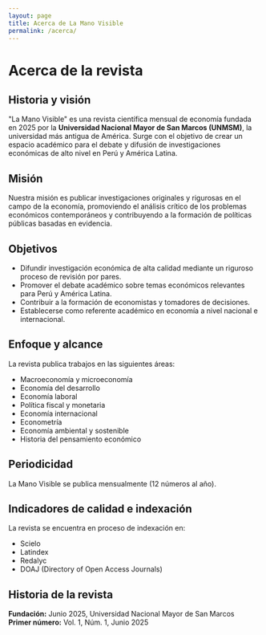 ```yaml
---
layout: page
title: Acerca de La Mano Visible
permalink: /acerca/
---
```


# Acerca de la revista

## Historia y visión

"La Mano Visible" es una revista científica mensual de economía fundada en 2025 por la **Universidad Nacional Mayor de San Marcos (UNMSM)**, la universidad más antigua de América. Surge con el objetivo de crear un espacio académico para el debate y difusión de investigaciones económicas de alto nivel en Perú y América Latina.

## Misión

Nuestra misión es publicar investigaciones originales y rigurosas en el campo de la economía, promoviendo el análisis crítico de los problemas económicos contemporáneos y contribuyendo a la formación de políticas públicas basadas en evidencia.

## Objetivos

- Difundir investigación económica de alta calidad mediante un riguroso proceso de revisión por pares.
- Promover el debate académico sobre temas económicos relevantes para Perú y América Latina.
- Contribuir a la formación de economistas y tomadores de decisiones.
- Establecerse como referente académico en economía a nivel nacional e internacional.

## Enfoque y alcance

La revista publica trabajos en las siguientes áreas:
- Macroeconomía y microeconomía
- Economía del desarrollo
- Economía laboral
- Política fiscal y monetaria
- Economía internacional
- Econometría
- Economía ambiental y sostenible
- Historia del pensamiento económico

## Periodicidad

La Mano Visible se publica mensualmente (12 números al año).

## Indicadores de calidad e indexación

La revista se encuentra en proceso de indexación en:
- Scielo
- Latindex
- Redalyc
- DOAJ (Directory of Open Access Journals)

## Historia de la revista

**Fundación:** Junio 2025, Universidad Nacional Mayor de San Marcos  
**Primer número:** Vol. 1, Núm. 1, Junio 2025  